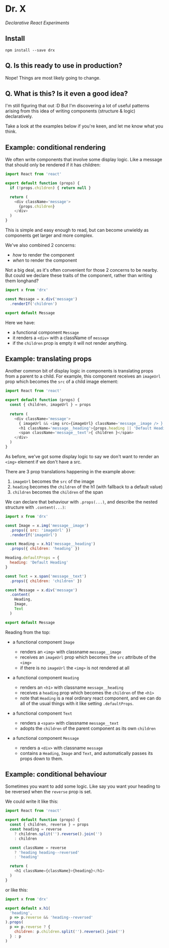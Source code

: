 # Dr. X

_Declarative React Experiments_

## Install

```
npm install --save drx
```

## Q. Is this ready to use in production?

Nope! Things are most likely going to change.

## Q. What is this? Is it even a good idea?

I'm still figuring that out :D But I'm discovering a lot of useful patterns arising from this idea of writing components (structure & logic) declaratively.

Take a look at the examples below if you're keen, and let me know what you think.

## Example: conditional rendering

We often write components that involve some display logic. Like a message that should only be rendered if it has children:

```js
import React from 'react'

export default function (props) {
  if (!props.children) { return null }

  return (
    <div className='message'>
      {props.children}
    </div>
  )
}
```

This is simple and easy enough to read, but can become unwieldy as components get larger and more complex.

We've also combined 2 concerns:

- _how_ to render the component
- _when_ to render the component

Not a big deal, as it's often convenient for those 2 concerns to be nearby. But could we declare these traits of the component, rather than writing them longhand?

```js
import x from 'drx'

const Message = x.div('message')
  .renderIf('children')

export default Message
```

Here we have:

- a functional component `Message`
- it renders a `<div>` with a className of `message`
- if the `children` prop is empty it will not render anything.

## Example: translating props

Another common bit of display logic in components is translating props from a parent to a child. For example, this component receives an `imageUrl` prop which becomes the `src` of a child image element:

```js
import React from 'react'

export default function (props) {
  const { children, imageUrl } = props
  
  return (
    <div className='message'>
      { imageUrl && <img src={imageUrl} className='message__image /> }
      <h1 className='message__heading'>{props.heading || 'Default Heading'}</h1>
      <span className='message__text'>{ children }</span>
    </div>
  )
}
```

As before, we've got some display logic to say we don't want to render an `<img>` element if we don't have a src.

There are 3 prop translations happening in the example above:

1. `imageUrl` becomes the `src` of the image
1. `heading` becomes the `children` of the h1 (with fallback to a default value)
1. `children` becomes the `children` of the span

We can declare that behaviour with `.props(...)`, and describe the nested structure with `.content(...)`:

```js
import x from 'drx'

const Image = x.img('message__image')
  .props({ src: 'imageUrl' })
  .renderIf('imageUrl')

const Heading = x.h1('message__heading')
  .props({ children: 'heading' })

Heading.defaultProps = {
  heading: 'Default Heading'
}

const Text = x.span('message__text')
  .props({ children: 'children' })

const Message = x.div('message')
  .content(
    Heading,
    Image,
    Text
  )

export default Message
```

Reading from the top:

- a functional component `Image`
  - renders an `<img>` with classname `message__image`
  - receives an `imageUrl` prop which becomes the `src` attribute of the `<img>`
  - if there is no `imageUrl` the `<img>` is not rendered at all

- a functional component `Heading`
  - renders an `<h1>` with classname `message__heading`
  - receives a `heading` prop which becomes the `children` of the `<h1>`
  - note that `Heading` is a real ordinary react component, and we can do all of the usual things with it like setting `.defaultProps`.

- a functional component `Text`
  - renders a `<span>` with classname `message__text`
  - adopts the `children` of the parent component as its own `children`

- a functional component `Message`
  - renders a `<div>` with classname `message`
  - contains a `Heading`, `Image` and `Text`, and automatically passes its props down to them.

## Example: conditional behaviour

Sometimes you want to add some logic. Like say you want your heading to be reversed when the `reverse` prop is set.

We could write it like this:

```js
import React from 'react'

export default function (props) {
  const { children, reverse } = props
  const heading = reverse
    ? children.split('').reverse().join('')
    : children

  const className = reverse
    ? 'heading heading--reversed'
    : 'heading'

  return (
    <h1 className={className}>{heading}</h1>
  )
}
```

or like this:

```js
import x from 'drx'

export default x.h1(
  'heading',
  p => p.reverse && 'heading--reversed'
).props(
  p => p.reverse ? {
    children: p.children.split('').reverse().join('')
  } : p
)
```
